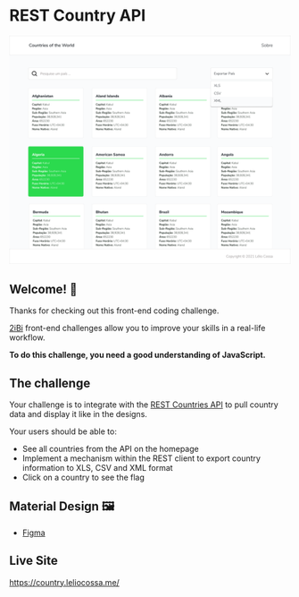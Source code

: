 # REST Country API
![Design preview for the REST Countries API with color theme switcher coding challenge](./design/home.png)

## Welcome! 👋

Thanks for checking out this front-end coding challenge.

[2iBi](https://github.com/2iBi/developer-challenge) front-end challenges allow you to improve your skills in a real-life workflow.

**To do this challenge, you need a good understanding of JavaScript.**

## The challenge

Your challenge is to integrate with the [REST Countries API](https://restcountries.com) to pull country data and display it like in the designs.

Your users should be able to:

- See all countries from the API on the homepage
- Implement a mechanism within the REST client to export country information to XLS, CSV and XML format
- Click on a country to see the flag

## Material Design 🖼
- [Figma](https://bit.ly/3o4F25u)

## Live Site
https://country.leliocossa.me/
